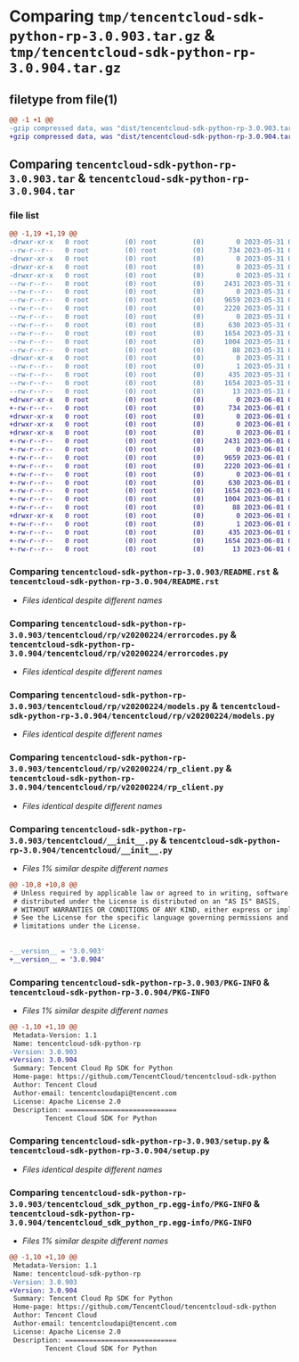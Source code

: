 # Comparing `tmp/tencentcloud-sdk-python-rp-3.0.903.tar.gz` & `tmp/tencentcloud-sdk-python-rp-3.0.904.tar.gz`

## filetype from file(1)

```diff
@@ -1 +1 @@
-gzip compressed data, was "dist/tencentcloud-sdk-python-rp-3.0.903.tar", last modified: Wed May 31 02:18:20 2023, max compression
+gzip compressed data, was "dist/tencentcloud-sdk-python-rp-3.0.904.tar", last modified: Thu Jun  1 02:44:04 2023, max compression
```

## Comparing `tencentcloud-sdk-python-rp-3.0.903.tar` & `tencentcloud-sdk-python-rp-3.0.904.tar`

### file list

```diff
@@ -1,19 +1,19 @@
-drwxr-xr-x   0 root         (0) root         (0)        0 2023-05-31 02:18:20.000000 tencentcloud-sdk-python-rp-3.0.903/
--rw-r--r--   0 root         (0) root         (0)      734 2023-05-31 02:18:20.000000 tencentcloud-sdk-python-rp-3.0.903/README.rst
-drwxr-xr-x   0 root         (0) root         (0)        0 2023-05-31 02:18:20.000000 tencentcloud-sdk-python-rp-3.0.903/tencentcloud/
-drwxr-xr-x   0 root         (0) root         (0)        0 2023-05-31 02:18:20.000000 tencentcloud-sdk-python-rp-3.0.903/tencentcloud/rp/
-drwxr-xr-x   0 root         (0) root         (0)        0 2023-05-31 02:18:20.000000 tencentcloud-sdk-python-rp-3.0.903/tencentcloud/rp/v20200224/
--rw-r--r--   0 root         (0) root         (0)     2431 2023-05-31 02:18:20.000000 tencentcloud-sdk-python-rp-3.0.903/tencentcloud/rp/v20200224/errorcodes.py
--rw-r--r--   0 root         (0) root         (0)        0 2023-05-31 02:18:20.000000 tencentcloud-sdk-python-rp-3.0.903/tencentcloud/rp/v20200224/__init__.py
--rw-r--r--   0 root         (0) root         (0)     9659 2023-05-31 02:18:20.000000 tencentcloud-sdk-python-rp-3.0.903/tencentcloud/rp/v20200224/models.py
--rw-r--r--   0 root         (0) root         (0)     2220 2023-05-31 02:18:20.000000 tencentcloud-sdk-python-rp-3.0.903/tencentcloud/rp/v20200224/rp_client.py
--rw-r--r--   0 root         (0) root         (0)        0 2023-05-31 02:18:20.000000 tencentcloud-sdk-python-rp-3.0.903/tencentcloud/rp/__init__.py
--rw-r--r--   0 root         (0) root         (0)      630 2023-05-31 02:18:20.000000 tencentcloud-sdk-python-rp-3.0.903/tencentcloud/__init__.py
--rw-r--r--   0 root         (0) root         (0)     1654 2023-05-31 02:18:20.000000 tencentcloud-sdk-python-rp-3.0.903/PKG-INFO
--rw-r--r--   0 root         (0) root         (0)     1004 2023-05-31 02:18:20.000000 tencentcloud-sdk-python-rp-3.0.903/setup.py
--rw-r--r--   0 root         (0) root         (0)       88 2023-05-31 02:18:20.000000 tencentcloud-sdk-python-rp-3.0.903/setup.cfg
-drwxr-xr-x   0 root         (0) root         (0)        0 2023-05-31 02:18:20.000000 tencentcloud-sdk-python-rp-3.0.903/tencentcloud_sdk_python_rp.egg-info/
--rw-r--r--   0 root         (0) root         (0)        1 2023-05-31 02:18:20.000000 tencentcloud-sdk-python-rp-3.0.903/tencentcloud_sdk_python_rp.egg-info/dependency_links.txt
--rw-r--r--   0 root         (0) root         (0)      435 2023-05-31 02:18:20.000000 tencentcloud-sdk-python-rp-3.0.903/tencentcloud_sdk_python_rp.egg-info/SOURCES.txt
--rw-r--r--   0 root         (0) root         (0)     1654 2023-05-31 02:18:20.000000 tencentcloud-sdk-python-rp-3.0.903/tencentcloud_sdk_python_rp.egg-info/PKG-INFO
--rw-r--r--   0 root         (0) root         (0)       13 2023-05-31 02:18:20.000000 tencentcloud-sdk-python-rp-3.0.903/tencentcloud_sdk_python_rp.egg-info/top_level.txt
+drwxr-xr-x   0 root         (0) root         (0)        0 2023-06-01 02:44:04.000000 tencentcloud-sdk-python-rp-3.0.904/
+-rw-r--r--   0 root         (0) root         (0)      734 2023-06-01 02:44:04.000000 tencentcloud-sdk-python-rp-3.0.904/README.rst
+drwxr-xr-x   0 root         (0) root         (0)        0 2023-06-01 02:44:04.000000 tencentcloud-sdk-python-rp-3.0.904/tencentcloud/
+drwxr-xr-x   0 root         (0) root         (0)        0 2023-06-01 02:44:04.000000 tencentcloud-sdk-python-rp-3.0.904/tencentcloud/rp/
+drwxr-xr-x   0 root         (0) root         (0)        0 2023-06-01 02:44:04.000000 tencentcloud-sdk-python-rp-3.0.904/tencentcloud/rp/v20200224/
+-rw-r--r--   0 root         (0) root         (0)     2431 2023-06-01 02:44:04.000000 tencentcloud-sdk-python-rp-3.0.904/tencentcloud/rp/v20200224/errorcodes.py
+-rw-r--r--   0 root         (0) root         (0)        0 2023-06-01 02:44:04.000000 tencentcloud-sdk-python-rp-3.0.904/tencentcloud/rp/v20200224/__init__.py
+-rw-r--r--   0 root         (0) root         (0)     9659 2023-06-01 02:44:04.000000 tencentcloud-sdk-python-rp-3.0.904/tencentcloud/rp/v20200224/models.py
+-rw-r--r--   0 root         (0) root         (0)     2220 2023-06-01 02:44:04.000000 tencentcloud-sdk-python-rp-3.0.904/tencentcloud/rp/v20200224/rp_client.py
+-rw-r--r--   0 root         (0) root         (0)        0 2023-06-01 02:44:04.000000 tencentcloud-sdk-python-rp-3.0.904/tencentcloud/rp/__init__.py
+-rw-r--r--   0 root         (0) root         (0)      630 2023-06-01 02:44:04.000000 tencentcloud-sdk-python-rp-3.0.904/tencentcloud/__init__.py
+-rw-r--r--   0 root         (0) root         (0)     1654 2023-06-01 02:44:04.000000 tencentcloud-sdk-python-rp-3.0.904/PKG-INFO
+-rw-r--r--   0 root         (0) root         (0)     1004 2023-06-01 02:44:04.000000 tencentcloud-sdk-python-rp-3.0.904/setup.py
+-rw-r--r--   0 root         (0) root         (0)       88 2023-06-01 02:44:04.000000 tencentcloud-sdk-python-rp-3.0.904/setup.cfg
+drwxr-xr-x   0 root         (0) root         (0)        0 2023-06-01 02:44:04.000000 tencentcloud-sdk-python-rp-3.0.904/tencentcloud_sdk_python_rp.egg-info/
+-rw-r--r--   0 root         (0) root         (0)        1 2023-06-01 02:44:04.000000 tencentcloud-sdk-python-rp-3.0.904/tencentcloud_sdk_python_rp.egg-info/dependency_links.txt
+-rw-r--r--   0 root         (0) root         (0)      435 2023-06-01 02:44:04.000000 tencentcloud-sdk-python-rp-3.0.904/tencentcloud_sdk_python_rp.egg-info/SOURCES.txt
+-rw-r--r--   0 root         (0) root         (0)     1654 2023-06-01 02:44:04.000000 tencentcloud-sdk-python-rp-3.0.904/tencentcloud_sdk_python_rp.egg-info/PKG-INFO
+-rw-r--r--   0 root         (0) root         (0)       13 2023-06-01 02:44:04.000000 tencentcloud-sdk-python-rp-3.0.904/tencentcloud_sdk_python_rp.egg-info/top_level.txt
```

### Comparing `tencentcloud-sdk-python-rp-3.0.903/README.rst` & `tencentcloud-sdk-python-rp-3.0.904/README.rst`

 * *Files identical despite different names*

### Comparing `tencentcloud-sdk-python-rp-3.0.903/tencentcloud/rp/v20200224/errorcodes.py` & `tencentcloud-sdk-python-rp-3.0.904/tencentcloud/rp/v20200224/errorcodes.py`

 * *Files identical despite different names*

### Comparing `tencentcloud-sdk-python-rp-3.0.903/tencentcloud/rp/v20200224/models.py` & `tencentcloud-sdk-python-rp-3.0.904/tencentcloud/rp/v20200224/models.py`

 * *Files identical despite different names*

### Comparing `tencentcloud-sdk-python-rp-3.0.903/tencentcloud/rp/v20200224/rp_client.py` & `tencentcloud-sdk-python-rp-3.0.904/tencentcloud/rp/v20200224/rp_client.py`

 * *Files identical despite different names*

### Comparing `tencentcloud-sdk-python-rp-3.0.903/tencentcloud/__init__.py` & `tencentcloud-sdk-python-rp-3.0.904/tencentcloud/__init__.py`

 * *Files 1% similar despite different names*

```diff
@@ -10,8 +10,8 @@
 # Unless required by applicable law or agreed to in writing, software
 # distributed under the License is distributed on an "AS IS" BASIS,
 # WITHOUT WARRANTIES OR CONDITIONS OF ANY KIND, either express or implied.
 # See the License for the specific language governing permissions and
 # limitations under the License.
 
 
-__version__ = '3.0.903'
+__version__ = '3.0.904'
```

### Comparing `tencentcloud-sdk-python-rp-3.0.903/PKG-INFO` & `tencentcloud-sdk-python-rp-3.0.904/PKG-INFO`

 * *Files 1% similar despite different names*

```diff
@@ -1,10 +1,10 @@
 Metadata-Version: 1.1
 Name: tencentcloud-sdk-python-rp
-Version: 3.0.903
+Version: 3.0.904
 Summary: Tencent Cloud Rp SDK for Python
 Home-page: https://github.com/TencentCloud/tencentcloud-sdk-python
 Author: Tencent Cloud
 Author-email: tencentcloudapi@tencent.com
 License: Apache License 2.0
 Description: ============================
         Tencent Cloud SDK for Python
```

### Comparing `tencentcloud-sdk-python-rp-3.0.903/setup.py` & `tencentcloud-sdk-python-rp-3.0.904/setup.py`

 * *Files identical despite different names*

### Comparing `tencentcloud-sdk-python-rp-3.0.903/tencentcloud_sdk_python_rp.egg-info/PKG-INFO` & `tencentcloud-sdk-python-rp-3.0.904/tencentcloud_sdk_python_rp.egg-info/PKG-INFO`

 * *Files 1% similar despite different names*

```diff
@@ -1,10 +1,10 @@
 Metadata-Version: 1.1
 Name: tencentcloud-sdk-python-rp
-Version: 3.0.903
+Version: 3.0.904
 Summary: Tencent Cloud Rp SDK for Python
 Home-page: https://github.com/TencentCloud/tencentcloud-sdk-python
 Author: Tencent Cloud
 Author-email: tencentcloudapi@tencent.com
 License: Apache License 2.0
 Description: ============================
         Tencent Cloud SDK for Python
```

